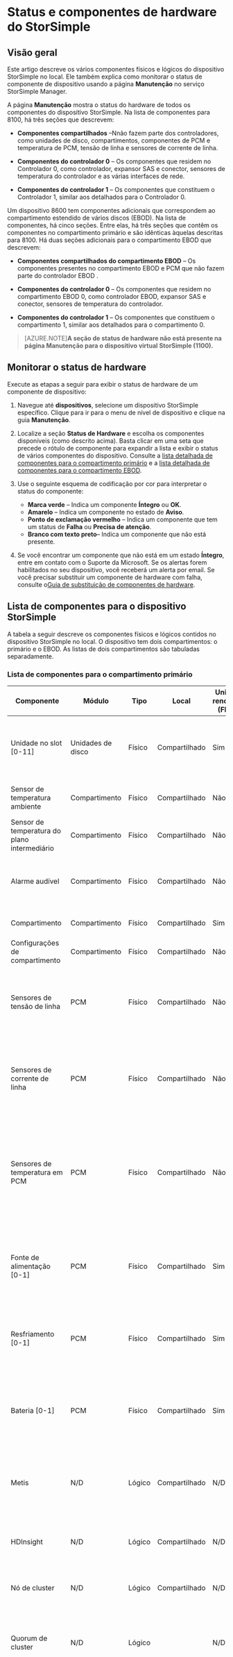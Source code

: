 <properties 
   pageTitle="Status e componentes de hardware do StorSimple"
   description="Saiba como monitorar os componentes de hardware do dispositivo StorSimple por meio do serviço StorSimple Manager."
   services="storsimple"
   documentationCenter=""
   authors="alkohli"
   manager="carolz"
   editor="tysonn" />
<tags 
   ms.service="storsimple"
   ms.devlang="na"
   ms.topic="article"
   ms.tgt_pltfrm="na"
   ms.workload="na"
   ms.date="07/31/2015"
   ms.author="alkohli" />

# Status e componentes de hardware do StorSimple

## Visão geral

Este artigo descreve os vários componentes físicos e lógicos do dispositivo StorSimple no local. Ele também explica como monitorar o status de componente de dispositivo usando a página **Manutenção** no serviço StorSimple Manager.

A página **Manutenção** mostra o status do hardware de todos os componentes do dispositivo StorSimple. Na lista de componentes para 8100, há três seções que descrevem:

- **Componentes compartilhados** –Nnão fazem parte dos controladores, como unidades de disco, compartimentos, componentes de PCM e temperatura de PCM, tensão de linha e sensores de corrente de linha.

- **Componentes do controlador 0** – Os componentes que residem no Controlador 0, como controlador, expansor SAS e conector, sensores de temperatura do controlador e as várias interfaces de rede.

- **Componentes do controlador 1** – Os componentes que constituem o Controlador 1, similar aos detalhados para o Controlador 0.

Um dispositivo 8600 tem componentes adicionais que correspondem ao compartimento estendido de vários discos (EBOD). Na lista de componentes, há cinco seções. Entre elas, há três seções que contêm os componentes no compartimento primário e são idênticas àquelas descritas para 8100. Há duas seções adicionais para o compartimento EBOD que descrevem:

- **Componentes compartilhados do compartimento EBOD** – Os componentes presentes no compartimento EBOD e PCM que não fazem parte do controlador EBOD .

- **Componentes do controlador 0** – Os componentes que residem no compartimento EBOD 0, como controlador EBOD, expansor SAS e conector, sensores de temperatura do controlador.

- **Componentes do controlador 1** – Os componentes que constituem o compartimento 1, similar aos detalhados para o compartimento 0.

>[AZURE.NOTE]**A seção de status de hardware não está presente na página Manutenção para o dispositivo virtual StorSimple (1100).**


## Monitorar o status de hardware

Execute as etapas a seguir para exibir o status de hardware de um componente de dispositivo:

1. Navegue até **dispositivos**, selecione um dispositivo StorSimple específico. Clique para ir para o menu de nível de dispositivo e clique na guia **Manutenção**. 
2. Localize a seção **Status de Hardware** e escolha os componentes disponíveis (como descrito acima). Basta clicar em uma seta que precede o rótulo de componente para expandir a lista e exibir o status de vários componentes do dispositivo. Consulte a [lista detalhada de componentes para o compartimento primário](Component-list-for-primary-enclosure) e a [lista detalhada de componentes para o compartimento EBOD](Component-list-for-EBOD-enclosure).
2. Use o seguinte esquema de codificação por cor para interpretar o status do componente:
	-  **Marca verde** – Indica um componente **Íntegro** ou **OK**.
	-  **Amarelo** – Indica um componente no estado de **Aviso**.
	-  **Ponto de exclamação vermelho** – Indica um componente que tem um status de **Falha** ou **Precisa de atenção**.
	-  **Branco com texto preto**– Indica um componente que não está presente.

3. Se você encontrar um componente que não está em um estado **Íntegro**, entre em contato com o Suporte da Microsoft. Se os alertas forem habilitados no seu dispositivo, você receberá um alerta por email. Se você precisar substituir um componente de hardware com falha, consulte o[Guia de substituição de componentes de hardware](https://msdn.microsoft.com/library/azure/dn757736.aspx).


## Lista de componentes para o dispositivo StorSimple

A tabela a seguir descreve os componentes físicos e lógicos contidos no dispositivo StorSimple no local. O dispositivo tem dois compartimentos: o primário e o EBOD. As listas de dois compartimentos são tabuladas separadamente.

### Lista de componentes para o compartimento primário

|Componente|Módulo|Tipo|Local|Unidade renovável (FRU)?|Descrição|
|---|---|---|---|---|---|
|Unidade no slot [0-11]|Unidades de disco|Físico|Compartilhado|Sim|É apresentada uma linha para cada uma das unidades SSD ou HDD no compartimento primário.|
|Sensor de temperatura ambiente|Compartimento|Físico|Compartilhado|Não|Mede a temperatura dentro do chassi.|
|Sensor de temperatura do plano intermediário|Compartimento|Físico|Compartilhado|Não|Mede a temperatura do plano intermediário.|
|Alarme audível|Compartimento|Físico|Compartilhado|Não|Indica se o subsistema de alarme audível dentro do gabinete é funcional.|
|Compartimento|Compartimento|Físico|Compartilhado|Sim|Indica a presença de um chassi.|
|Configurações de compartimento|Compartimento|Físico|Compartilhado|Não|Refere-se ao painel frontal do chassi.|
|Sensores de tensão de linha|PCM|Físico|Compartilhado|Não|Vários sensores de tensão de linha têm seu estado exibido, que indica se a tensão medida está dentro da tolerância.|
|Sensores de corrente de linha|PCM|Físico|Compartilhado|Não|Vários sensores de corrente de linha têm seu estado exibido, que indica se a corrente medida está dentro da tolerância.|
|Sensores de temperatura em PCM|PCM|Físico|Compartilhado|Não|Vários sensores de temperatura, como de Entrada e Ponto de acesso, têm seu estado exibido, indicando se a temperatura medida está dentro da tolerância.|
|Fonte de alimentação [0-1]|PCM|Físico|Compartilhado|Sim|É apresentada uma linha para cada uma das fontes de alimentação nos dois PCMs localizados na parte posterior do dispositivo.|
|Resfriamento [0-1]|PCM|Físico|Compartilhado|Sim|É apresentada uma linha para cada um dos quatro ventiladores que residem nos dois PCMs.|
|Bateria [0-1]|PCM|Físico|Compartilhado|Sim|É apresentada uma linha para cada um dos módulos de bateria de backup que estão encaixados no PCM.|
|Metis|N/D|Lógico|Compartilhado|N/D|Exibe o estado das baterias: se elas precisam de carregamento e estão no fim da vida útil.|
|HDInsight|N/D|Lógico|Compartilhado|N/D|Exibe o estado do cluster que é criado entre os dois módulos do controlador integrado.|
|Nó de cluster|N/D|Lógico|Compartilhado|N/D|Indica o estado do controlador como parte do cluster.|
|Quorum de cluster|N/D|Lógico||N/D|Indica a presença da maioria da associação do disco no pool de armazenamento de HDD.|
|Espaço de dados do HDD|N/D|Lógico|Compartilhado|N/D|O espaço de armazenamento que é usado para dados no pool de armazenamento de unidade de disco rígido (HDD).|
|Espaço de gerenciamento de HDD|N/D|Lógico|Compartilhado|N/D|O espaço reservado no pool de armazenamento de HDD para tarefas de gerenciamento.|
|Espaço de quorum do HDD|N/D|Lógico|Compartilhado|N/D|O espaço reservado no pool de armazenamento de HDD para quorum de cluster.|
|Espaço de substituição do HDD|N/D|Lógico|Compartilhado|N/D|O espaço reservado no pool de armazenamento do HDD para substituição do controlador.|
|Espaço de dados do SSD|N/D|Lógico|Compartilhado|N/D|O espaço de armazenamento usado para dados no pool de armazenamento de unidade estado sólido (SSD).|
|Espaço SSD NVRAM|N/D|Lógico|Compartilhado|N/D|O espaço de armazenamento no pool de armazenamento SSD dedicado para lógica NVRAM.|
|Pool de armazenamento do HDD|N/D|Lógico|Compartilhado|N/D|Exibe o estado do pool de armazenamento lógico que é criado a partir dos HDDs de dispositivo.|
|Pool de armazenamento do SSD|N/D|Lógico|Compartilhado|N/D|Exibe o estado do pool de armazenamento lógico que é criado a partir dos SSDs de dispositivo.|
|Controller [0-1] [estado]|E/S|Físico|Controller|Sim|Exibe o estado do controlador e se ele está no modo ativo ou em espera dentro do chassi.|
|Sensores de temperatura no controlador|E/S|Físico|Controller|Não|Vários sensores de temperatura, como o módulo de E/S, temperatura da CPU, sensores DIMM e PCI e têm seu estado exibido, que indica se a temperatura encontrada está ou não dentro da tolerância.|
|Expansor SAS|E/S|Físico|Controller|Não|Indica o estado do expansor serial anexado SCSI (SAS), que é usado para conectar o armazenamento integrado ao controlador.|
|Conector SAS [0-1]|E/S|Físico|Controller|Não|Indica o estado de cada conector SAS, que é usado para conectar o armazenamento integrado ao expansor SAS.|
|Interconexão de plano intermediário de SBB|E/S|Físico|Controller|Não|Indica o estado do conector intermediário, que é usado para conectar cada controlador ao plano intermediário.|
|Núcleo do processador|E/S|Físico|Controller|Não|Indica o estado dos núcleos de processador em cada controlador.|
|Energia de eletrônicos do compartimento|E/S|Físico|Controller|Não|Indica o estado do sistema de energia usado pelo compartimento.|
|Diagnósticos de eletrônicos do compartimento|E/S|Físico|Controller|Não|Indica o estado dos subsistemas de diagnóstico fornecidos pelo controlador.|
|Controlador de Gerenciamento de Placa-base (BMC)|E/S|Físico|Controller|Não|Indica o estado do Controlador de Gerenciamento de Placa-base (BMC), que é um processador de serviço especializado que monitora o dispositivo de hardware por meio de sensores e se comunica com o administrador do sistema por meio de uma conexão independente.|
|Ethernet|E/S|Físico|Controller|Não|Indica o estado de cada uma das interfaces de rede, ou seja, o gerenciamento e as portas de dados fornecidas no controlador.|
|NVRAM|E/S|Físico|Controller|Não|Indica o estado da NVRAM, uma memória de acesso aleatório não volátil com a bateria de reserva que serve para guardar informações importantes de aplicativos em caso de falha de energia.|

### Lista de componentes para o compartimento EBOD

|Componente|Módulo|Tipo|Local|FRU?|Descrição|
|---|---|---|---|---|---|
|Unidade no slot [0-11]|Unidades de disco|Físico|Compartilhado|Sim|É apresentada uma linha para cada uma das unidades HDD na frente do compartimento EBOD.|
|Sensor de temperatura ambiente|Compartimento|Físico|Compartilhado|Não|Mede a temperatura dentro do chassi.|
|Sensor de temperatura do plano intermediário|Compartimento|Físico|Compartilhado|Não|Mede a temperatura do plano intermediário.|
|Alarme audível|Compartimento|Físico|Compartilhado|Não|Indica se o subsistema de alarme audível dentro do gabinete é funcional.|
|Compartimento|Compartimento|Físico|Compartilhado|Sim|Indica a presença de um chassi.|
|Configurações de compartimento|Compartimento|Físico|Compartilhado|Não|Refere-se ao OPS ou ao painel frontal do chassi.|
|Sensores de tensão de linha|PCM|Físico|Compartilhado|Não|Vários sensores de tensão de linha têm seu estado exibido, que indica se a tensão medida está dentro da tolerância.|
|Sensores de corrente de linha|PCM|Físico|Compartilhado|Não|Vários sensores de corrente de linha têm seu estado exibido, que indica se a corrente medida está dentro da tolerância.|
|Sensores de temperatura em PCM|PCM|Físico|Compartilhado|Não|Vários sensores de temperatura, como de Entrada e Ponto de acesso, têm seu estado exibido, indicando se a temperatura medida está dentro da tolerância.|
|Fonte de alimentação [0-1]|PCM|Físico|Compartilhado|Sim|É apresentada uma linha para cada uma das fontes de alimentação nos dois PCMs localizados na parte posterior do dispositivo.|
|Resfriamento [0-1]|PCM|Físico|Compartilhado|Sim|É apresentada uma linha para cada um dos quatro ventiladores que residem nos dois PCMs.|
|Armazenamento local [HDD]|N/D|Lógico|Compartilhado|N/D|Exibe o estado do pool de armazenamento lógico que é criado a partir dos HDDs de dispositivo.|
|Controller [0-1] [estado]|E/S|Físico|Controller|Sim|Exibe o estado dos controladores no módulo EBOD.|
|Sensores de temperatura no EBOD|E/S|Físico|Controller|Não|Vários sensores de temperatura têm seu estado exibido, indicando se a temperatura encontrada está dentro da tolerância.|
|Expansor SAS|E/S|Físico|Controller|Não|Indica o estado do expansor SAS, que é usado para conectar o armazenamento integrado ao controlador.|
|Conector SAS [0-2]|E/S|Físico|Controller|Não|Indica o estado de cada conector SAS, que é usado para conectar o armazenamento integrado ao expansor SAS.|
|Interconexão de plano intermediário de SBB|E/S|Físico|Controller|Não|Indica o estado do conector intermediário, que é usado para conectar cada controlador ao plano intermediário.|
|Energia de eletrônicos do compartimento|E/S|Físico|Controller|Não|Indica o estado do sistema de energia usado pelo compartimento.|
|Diagnósticos de eletrônicos do compartimento|E/S|Físico|Controller|Não|Indica o estado dos subsistemas de diagnóstico fornecidos pelo controlador.|
|Conexão com o controlador de dispositivo|E/S|Físico|Controller|Não|Indica o estado da conexão entre o módulo E/S do EBOD e o controlador do dispositivo.|

## Próxima etapa
Se você precisar solucionar problemas de um componente de dispositivo que tem um status degradado ou com falha, consulte [Solucionar problemas com indicadores de monitoramento](storsimple-monitoring-indicators).

Se você precisar substituir um componente de hardware com falha, consulte o [Guia de substituição de componentes de hardware](https://msdn.microsoft.com/library/azure/dn757736.aspx).

Se você continuar tendo problemas de dispositivo, [Contate o Suporte da Microsoft](storsimple-contact-microsoft-support.md).

<!---HONumber=August15_HO6-->
